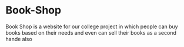 # Book-Shop
Book Shop is a website for our college project in which people can buy books based on their needs and even can sell their books as a second hande also
